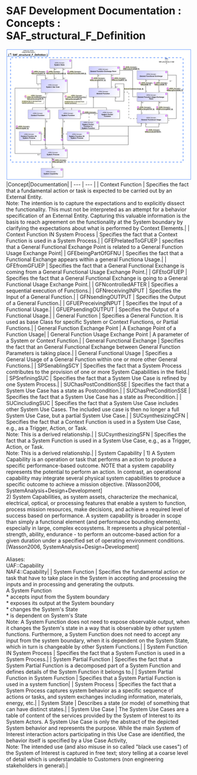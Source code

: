 # SAF Development Documentation : Concepts : SAF_structural_F_Definition 
![SAF_structural_F_Definition.svg](./diagrams/SAF_structural_F_Definition.svg)
|Concept|Documentation|
| --- | --- |
| Context Function | Specifies the fact that a fundamental action or task is expected to be carried out by an External Entity. <br>Note: The intention is to capture the expectations and to explicitly dissect the functionality. This must not be interpreted as an attempt for a behavior specification of an External Entity. Capturing this valuable information is the basis to reach agreement on the functionality at the System boundary by clarifying the expectations about what is performed by Context Elements.|
| Context Function IN System Process | Specifies the fact that a Context Function is used in a System Process.|
| GFEPrelatedToGFUEP | specifies that a General Functional Exchange Point is related to a General Function Usage Exchange Point|
| GFEbeingPartOfGFNU | Specifies the fact that a Functional Exchange appears within a general Functiona Usage.|
| GFEfromGFUEP | Specifies the fact that a General Functional Exchange is coming from a General Functional Usage Exchange Point.|
| GFEtoGFUEP | Specifies the fact that a General Functional Exchange is going to a General Functional Usage Exchange Point.|
| GFNcontrolledAFTER | Specifies a sequential execution of Functions.|
| GFNreceivingINPUT | Specifies the Input of a General Function.|
| GFNsendingOUTPUT | Specifies the Output of a General Function.|
| GFUEPreceivingINPUT | Specifies the Input of a Functional Usage.|
| GFUEPsendingOUTPUT | Specifies the Output of a Functional Usage.|
| General Function | Specifies a General Function. It is used as base Class for specific System or Context Functions, or Partial Functions.|
| General Function Exchange Point | A Exchange Point of a Function Usage|
| General Function Usage Exchange Point | A parameter of a System or Context Function.|
| General Functional Exchange | Specifies the fact that an General Functional Exchange between General Function Parameters is taking place.|
| General Functional Usage | Specifies a General Usage of a General Function within  one or more other General Functions.|
| SPSenablingSCY | Specifies the fact that a System Process contributes to the provision of one or more System Capabilities in the field.|
| SPSrefiningSUC | Specifies the fact that a System Use Case is refined by one System Process.|
| SUChasPostConditionSSE | Specifies the fact that a System Use Case has a state as Postcondition.|
| SUChasPreConditionSSE | Specifies the fact that a System Use Case has a state as Precondition.|
| SUCincludingSUC | Specifies the fact that a System Use Case includes other System Use Cases. The included use case is then no longer a full System Use Case, but a partial System Use Case.|
| SUCsynthesizingCFN | Specifies the fact that a Context Function is used in a System Use Case, e.g., as a Trigger, Action, or Task.<br>Note: This is a derived relationship.|
| SUCsynthesizingSFN | Specifies the fact that a System Function is used in a System Use Case, e.g., as a Trigger, Action, or Task. <br>Note: This is a derived relationship.|
| System Capability | 1) A System Capability is an operation or task that performs an action to produce a specific performance-based outcome. NOTE that a system capability represents the potential to perform an action. In contrast, an operational capability may integrate several physical system capabilities to produce a specific outcome to achieve a mission objective. [Wasson2006, SystemAnalysis+Design+Development]<br>2) System Capabilities, as system assets, characterize the mechanical, electrical, optical, or processing features that enable a system to function, process mission resources, make decisions, and achieve a required level of success based on performance. A system capability is broader in scope than simply a functional element (and performance bounding elements), especially in large, complex ecosystems. It represents a physical potential - strength, ability, endurance - to perform an outcome-based action for a given duration under a specified set of operating environment conditions. [Wasson2006, SystemAnalysis+Design+Development]<br><br>Aliases:<br>UAF::Capability<br>NAF4::Capability|
| System Function | Specifies the fundamental action or task that have to take place in the System in accepting and processing the<br>inputs and in processing and generating the outputs.<br>A System Function<br> * accepts input from the System boundary <br> * exposes its output at the System boundary<br> * changes the System's State<br> * is dependent on System's State<br>Note: A System Function does not need to expose observable output, when it changes the System's state in a way that is observable by other system functions. Furthermore, a System Function does not need to accept any input from the system boundary, when it is dependent on the System State, which in turn is changeable by other System Functions.|
| System Function IN System Process | Specifies the fact that a System Function is used in a System Process.|
| System Partial Function | Specifies the fact that a System Partial Function is a decomposed part of a System Function and defines details of the System Function it belongs to.|
| System Partial Function in System Function | Specifies that a System Partial Function is used in a system function|
| System Process | Specifies the fact that a System Process captures system behavior as a specific sequence of actions or tasks, and system exchanges including information, materials, energy, etc.|
| System State | Describes a state (or mode) of something that can have distinct states.|
| System Use Case | The System Use Cases are a table of content of the services provided by the System of Interest to its System Actors. A System Use Case is only the abstract of the depicted System behavior and represents the purpose. While the main System of Interest interaction actors participating in this Use Case are identified, the behavior itself is specified by a Use Case Activity, <br>Note: The intended use (and also misuse in so called "black use cases") of the System of Interest is captured in free text; story telling at a coarse level of detail which is understandable to Customers (non engineering stakeholders in general).|
